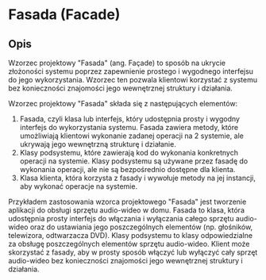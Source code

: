 # Fasada (Facade)
## Opis
Wzorzec projektowy "Fasada" (ang. Façade) to sposób na ukrycie złożoności systemu poprzez zapewnienie prostego i wygodnego interfejsu do jego wykorzystania. Wzorzec ten pozwala klientowi korzystać z systemu bez konieczności znajomości jego wewnętrznej struktury i działania.

Wzorzec projektowy "Fasada" składa się z następujących elementów:
1. Fasada, czyli klasa lub interfejs, który udostępnia prosty i wygodny interfejs do wykorzystania systemu. Fasada zawiera metody, które umożliwiają klientowi wykonanie zadanej operacji na 2 systemie, ale ukrywają jego wewnętrzną strukturę i działanie.
2. Klasy podsystemu, które zawierają kod do wykonania konkretnych operacji na systemie. Klasy podsystemu są używane przez fasadę do wykonania operacji, ale nie są bezpośrednio dostępne dla klienta.
3. Klasa klienta, która korzysta z fasady i wywołuje metody na jej instancji, aby wykonać operacje na systemie.

Przykładem zastosowania wzorca projektowego "Fasada" jest tworzenie aplikacji do obsługi sprzętu audio-wideo w domu. Fasada to klasa, która udostępnia prosty interfejs do włączania i wyłączania całego sprzętu audio-wideo oraz do ustawiania jego poszczególnych elementów (np. głośników, telewizora, odtwarzacza DVD). Klasy podsystemu to klasy odpowiedzialne za obsługę poszczególnych elementów sprzętu audio-wideo. Klient może skorzystać z fasady, aby w prosty sposób włączyć lub wyłączyć cały sprzęt audio-wideo bez konieczności znajomości jego wewnętrznej struktury i działania.